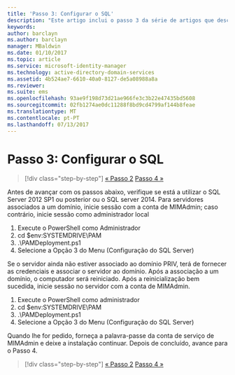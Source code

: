 ```yaml
---
title: 'Passo 3: Configurar o SQL'
description: "Este artigo inclui o passo 3 da série de artigos que descreve como configurar o Privileged Identity Manager através de scripts e os passos de configuração do SQL Server."
keywords: 
author: barclayn
ms.author: barclayn
manager: MBaldwin
ms.date: 01/10/2017
ms.topic: article
ms.service: microsoft-identity-manager
ms.technology: active-directory-domain-services
ms.assetid: 4b524ae7-6610-40a0-8127-de5a08988a8a
ms.reviewer: 
ms.suite: ems
ms.openlocfilehash: 93ae9f198d73d21ae966fe3c3b22e47435bd5608
ms.sourcegitcommit: 02fb1274ae0dc11288f8bd9cd4799af144b8feae
ms.translationtype: MT
ms.contentlocale: pt-PT
ms.lasthandoff: 07/13/2017
---
```

# Passo 3: Configurar o SQL
<a id="step-3-configuring-sql" class="xliff"></a>

>[!div class="step-by-step"]
[« Passo 2](sp1-step2-configuring-corp-domain.md)
[Passo 4 »](sp1-step4-configuring-sharepoint.md)

Antes de avançar com os passos abaixo, verifique se está a utilizar o SQL Server 2012 SP1 ou posterior ou o SQL server 2014. Para servidores associados a um domínio, inicie sessão com a conta de MIMAdmin; caso contrário, inicie sessão como administrador local
1. Execute o PowerShell como Administrador
2. cd $env:SYSTEMDRIVE\PAM
3. .\PAMDeployment.ps1
4. Selecione a Opção 3 do Menu (Configuração do SQL Server)

  Se o servidor ainda não estiver associado ao domínio PRIV, terá de fornecer as credenciais e associar o servidor ao domínio.
  Após a associação a um domínio, o computador será reiniciado. Após a reinicialização bem sucedida, inicie sessão no servidor com a conta de MIMAdmin.

1. Execute o PowerShell como administrador
2. cd $env:SYSTEMDRIVE\PAM
3. .\PAMDeployment.ps1
4. Selecione a Opção 3 do Menu (Configuração do SQL Server)

Quando lhe for pedido, forneça a palavra-passe da conta de serviço de MIMAdmin e deixe a instalação continuar. Depois de concluído, avance para o Passo 4.

>[!div class="step-by-step"]
[« Passo 2](sp1-step2-configuring-corp-domain.md)
[Passo 4 »](sp1-step4-configuring-sharepoint.md)
